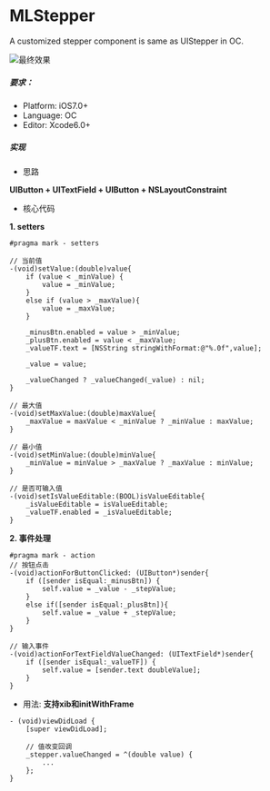 # MLStepper
A customized stepper component is same as UIStepper in OC.

![最终效果](http://upload-images.jianshu.io/upload_images/1334681-e2aedca4e2a684b7.gif?imageMogr2/auto-orient/strip)

##### 要求：
- Platform: iOS7.0+ 
- Language: OC
- Editor: Xcode6.0+

##### 实现

- 思路

**UIButton + UITextField + UIButton + NSLayoutConstraint**

- 核心代码

**1. setters**

```
#pragma mark - setters

// 当前值
-(void)setValue:(double)value{
    if (value < _minValue) {
        value = _minValue;
    }
    else if (value > _maxValue){
        value = _maxValue;
    }
    
    _minusBtn.enabled = value > _minValue;
    _plusBtn.enabled = value < _maxValue;
    _valueTF.text = [NSString stringWithFormat:@"%.0f",value];
        
    _value = value;
    
    _valueChanged ? _valueChanged(_value) : nil;
}

// 最大值
-(void)setMaxValue:(double)maxValue{
    _maxValue = maxValue < _minValue ? _minValue : maxValue;
}

// 最小值
-(void)setMinValue:(double)minValue{
    _minValue = minValue > _maxValue ? _maxValue : minValue;
}

// 是否可输入值
-(void)setIsValueEditable:(BOOL)isValueEditable{
    _isValueEditable = isValueEditable;
    _valueTF.enabled = _isValueEditable;
}
```

**2. 事件处理**

```
#pragma mark - action
// 按钮点击
-(void)actionForButtonClicked: (UIButton*)sender{
    if ([sender isEqual:_minusBtn]) {
        self.value = _value - _stepValue;
    }
    else if([sender isEqual:_plusBtn]){
        self.value = _value + _stepValue;
    }
}

// 输入事件
-(void)actionForTextFieldValueChanged: (UITextField*)sender{
    if ([sender isEqual:_valueTF]) {
        self.value = [sender.text doubleValue];
    }
}
```
- 用法: **支持xib和initWithFrame**

```
- (void)viewDidLoad {
    [super viewDidLoad];

    // 值改变回调
    _stepper.valueChanged = ^(double value) {
        ...
    };
}
```
